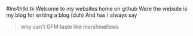 #Ire4htkl.tk
Welcome to my websites home on github
Were the website is my blog for writing a blog (duh)
And has I always say
>why can't GFM 
>taste like marshmellows
